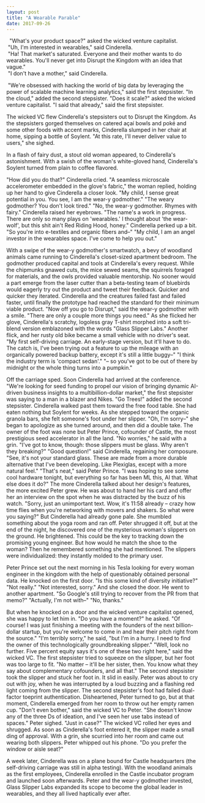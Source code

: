 ```yaml
---
layout: post
title: "A Wearable Parable"
date: 2017-09-26
---
```


&nbsp;&nbsp;"What's your product space?" asked the wicked venture capitalist.<br />
&nbsp;"Uh, I'm interested in wearables," said Cinderella.<br />
&nbsp;"Ha! That market's saturated. Everyone and their mother wants to do wearables. You'll never get into Disrupt the Kingdom with an idea that vague."<br />
&nbsp;"I don't have a mother," said Cinderella.

&nbsp;"We're obsessed with hacking the world of big data by leveraging the power of scalable machine learning analytics," said the first stepsister.
"In the cloud," added the second stepsister.
"Does it scale?" asked the wicked venture capitalist.
"I said that already," said the first stepsister.

The wicked VC flew Cinderella's stepsisters out to Disrupt the Kingdom.
As the stepsisters gorged themselves on catered açaí bowls and poké and some other foods with accent marks, Cinderella slumped in her chair at home, sipping a bottle of Soylent. "At this rate, I'll never deliver value to users," she sighed.

In a flash of fairy dust, a stout old woman appeared, to Cinderella's astonishment. With a swish of the woman's white-gloved hand, Cinderella's Soylent turned from plain to coffee flavored.

"How did you do that?" Cinderella cried.
"A seamless microscale accelerometer embedded in the glove's fabric," the woman replied, holding up her hand to give Cinderella a closer look. "My child, I sense great potential in you. You see, I am the wear-y godmother."
"The weary godmother? You don't look tired."
"No, the wear-y godmother. Rhymes with fairy."
Cinderella raised her eyebrows.
"The name's a work in progress. There are only so many plays on 'wearables.' I thought about 'the wear-wolf', but this shit ain't Red Riding Hood, honey."
Cinderella perked up a bit. "So you're into e-textiles and organic fibers and–"
"My child, I am an angel investor in the wearables space. I've come to help you out."

With a swipe of the wear-y godmother's smartwatch, a bevy of woodland animals came running to Cinderella's closet-sized apartment bedroom. The godmother produced capital and tools at Cinderella's every request. While the chipmunks gnawed cuts, the mice sewed seams, the squirrels foraged for materials, and the owls provided valuable mentorship. No sooner would a part emerge from the laser cutter than a beta-testing team of bluebirds would eagerly try out the product and tweet their feedback. 
Quicker and quicker they iterated. Cinderella and the creatures failed fast and failed faster, until finally the prototype had reached the standard for their minimum viable product.
"Now off you go to Disrupt," said the wear-y godmother with a smile. "There are only a couple more things you need."
As she flicked her glove, Cinderella's scratchy, logoless gray T-shirt morphed into a soft tri-blend version emblazoned with the words "Glass Slipper Labs." Another flick, and her rusty old bike became a small vehicle with no driver's seat.
"My first self-driving carriage. An early-stage version, but it'll have to do. The catch is, I've been trying out a feature to up the mileage with an organically powered backup battery, except it's still a little buggy–"
"I think the industry term is 'compact sedan'."
"– so you've got to be out of there by midnight or the whole thing turns into a pumpkin."

Off the carriage sped. Soon Cinderella had arrived at the conference.
"We're looking for seed funding to propel our vision of bringing dynamic AI-driven business insights to a multibillion-dollar market," the first stepsister was saying to a man in a blazer and Nikes.
"Go Trees!" added the second stepsister.
Cinderella walked past them toward the free food table. She had eaten nothing but Soylent for weeks. As she stepped toward the organic granola bars, she felt someone's foot under her slipper.
"Oh, I'm sorry–" she began to apologize as she turned around, and then did a double take. The owner of the foot was none but Peter Prince, cofounder of Castle, the most prestigious seed accelerator in all the land.
"No worries," he said with a grin. "I've got to know, though: those slippers must be glass. Why aren't they breaking?"
"Good question!" said Cinderella, regaining her composure. "See, it's not your standard glass. These are made from a more durable alternative that I've been developing. Like Plexiglas, except with a more natural feel."
 "That's neat," said Peter Prince. "I was hoping to see some cool hardware tonight, but everything so far has been ML this, AI that. What else does it do?"
The more Cinderella talked about her design's features, the more excited Peter grew. He was about to hand her his card and offer her an interview on the spot when he was distracted by the buzz of his watch.
"Sorry, just an unimportant text. Wow, it's 11:58 already – crazy how time flies when you're networking with movers and shakers. So what were you saying?"
But Cinderella had already gone pale. She mumbled something about the yoga room and ran off.
Peter shrugged it off, but at the end of the night, he discovered one of the mysterious woman's slippers on the ground. He brightened. This could be the key to tracking down the promising young engineer. But how would he match the shoe to the woman?
Then he remembered something she had mentioned. The slippers were individualized: they instantly molded to the primary user.

Peter Prince set out the next morning in his Tesla looking for every woman engineer in the kingdom with the help of questionably obtained personal data. He knocked on the first door.
"Is this some kind of diversity initiative?"
"Not really."
"Not interested, sorry." And she closed the door.
He went to another apartment.
"So Google's still trying to recover from the PR from that memo?"
"Actually, I'm not with–"
"No, thanks."

But when he knocked on a door and the wicked venture capitalist opened, she was happy to let him in.
"Do you have a moment?" he asked.
"Of course! I was just finishing a meeting with the founders of the next billion-dollar startup, but you're welcome to come in and hear their pitch right from the source."
"I'm terribly sorry," he said, "but I'm in a hurry. I need to find the owner of this technologically groundbreaking slipper."
"Well, look no further. Five percent equity says it's one of these two right here," said the wicked VC.
The first stepsister tried to squeeze on the slipper, but her foot was too large to fit.
"No matter – it'll be her sister, then. You know what they say about complementary cofounders, and all that."
The second stepsister took the slipper and stuck her foot in. It slid in easily. Peter was about to cry out with joy, when he was interrupted by a loud buzzing and a flashing red light coming from the slipper. The second stepsister's foot had failed dual-factor toeprint authentication.
Disheartened, Peter turned to go, but at that moment, Cinderella emerged from her room to throw out her empty ramen cup.
"Don't even bother," said the wicked VC to Peter. "She doesn't know any of the three Ds of ideation, and I've seen her use tabs instead of spaces."
Peter sighed. "Just in case?"
The wicked VC rolled her eyes and shrugged.
As soon as Cinderella's foot entered it, the slipper made a small ding of approval. With a grin, she scurried into her room and came out wearing both slippers.
Peter whipped out his phone. "Do you prefer the window or aisle seat?"

A week later, Cinderella was on a plane bound for Castle headquarters (the self-driving carriage was still in alpha testing). With the woodland animals as the first employees, Cinderella enrolled in the Castle incubator program and launched soon afterwards. Peter and the wear-y godmother invested, Glass Slipper Labs expanded its scope to become the global leader in wearables, and they all lived haptically ever after.


